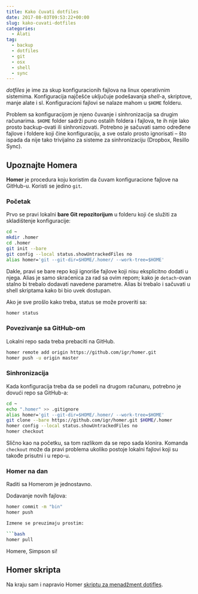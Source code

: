 ```yaml
---
title: Kako čuvati dotfiles
date: 2017-08-03T09:53:22+00:00
slug: kako-cuvati-dotfiles
categories:
  - Alati
tag:
  - backup
  - dotfiles
  - git
  - osx
  - shell
  - sync
---
```


_dotfiles_ je ime za skup konfiguracionih fajlova na linux operativnim sistemima. Konfiguracija najčešće uključuje podešavanja _shell_-a, skriptove, manje alate i sl. Konfiguracioni fajlovi se nalaze mahom u `$HOME` folderu.

<!--more-->

Problem sa konfiguracijom je njeno čuvanje i sinhronizacija sa drugim računarima. `$HOME` folder sadrži puno ostalih foldera i fajlova, te ih nije lako prosto backup-ovati ili sinhronizovati. Potrebno je sačuvati samo određene fajlove i foldere koji čine konfiguraciju, a sve ostalo prosto ignorisati – što ispada da nije tako trivijalno za sisteme za sinhronizaciju (Dropbox, Resillo Sync).

## Upoznajte Homera

**Homer** je procedura koju koristim da čuvam konfiguracione fajlove na GitHub-u. Koristi se jedino `git`.

### Početak

Prvo se pravi lokalni **bare Git repozitorijum** u folderu koji će služiti za skladištenje konfiguracije:

```bash
cd ~
mkdir .homer
cd .homer
git init --bare
git config --local status.showUntrackedFiles no
alias homer='git --git-dir=$HOME/.homer/ --work-tree=$HOME'
```

Dakle, pravi se bare repo koji ignoriše fajlove koji nisu eksplicitno dodati u njega. Alias je samo skraćenica za rad sa ovim repom; kako je `detach`-ovan stalno bi trebalo dodavati navedene parametre. Alias bi trebalo i sačuvati u shell skriptama kako bi bio uvek dostupan.

Ako je sve prošlo kako treba, status se može proveriti sa:

```bash
homer status
```

### Povezivanje sa GitHub-om

Lokalni repo sada treba prebaciti na GitHub.

```bash
homer remote add origin https://github.com/igr/homer.git
homer push -u origin master
```

### Sinhronizacija

Kada konfiguracija treba da se podeli na drugom računaru, potrebno je dovući repo sa GitHub-a:

```bash
cd ~
echo ".homer" >> .gitignore
alias homer='git --git-dir=$HOME/.homer/ --work-tree=$HOME'
git clone --bare https://github.com/igr/homer.git $HOME/.homer
homer config --local status.showUntrackedFiles no
homer checkout
```

Slično kao na početku, sa tom razlikom da se repo sada klonira. Komanda `checkout` može da pravi problema ukoliko postoje lokalni fajlovi koji su takođe prisutni i u repo-u.

### Homer na dan

Raditi sa Homerom je jednostavno.

Dodavanje novih fajlova:

```bash
homer commit -m "bin"
homer push

Izmene se preuzimaju prostim:

```bash
homer pull
```

Homere, Simpson si!

## Homer skripta

Na kraju sam i napravio Homer [skriptu za menadžment dotifles](https://github.com/igr/homer).
